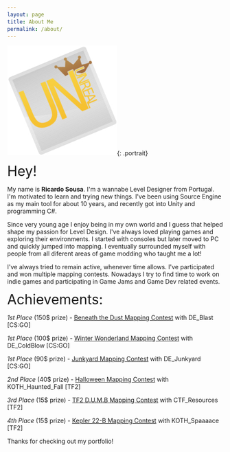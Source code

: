 ```yaml
---
layout: page
title: About Me
permalink: /about/
---
```


[![A picture of me](/images/avatar2.jpg)](/images/avatar2.jpg){: .portrait}


<font size="6">Hey!</font> <p>My name is <b>Ricardo Sousa</b>. I'm a wannabe Level Designer from Portugal. I'm motivated to learn and trying new things. I've been using Source Engine as my main tool for about 10 years, and recently got into Unity and programming C#.</p>

<p>Since very young age I enjoy being in my own world and I guess that helped shape my passion for Level Design. I've always loved playing games and exploring their environments. I started with consoles but later moved to PC and quickly jumped into mapping. I eventually surrounded myself with people from all diferent areas of game modding who taught me a lot!</p>

<p>I've always tried to remain active, whenever time allows. I've participated and won multiple mapping contests. Nowadays I try to find time to work on indie games and participating in Game Jams and Game Dev related events.</p>


<font size="6">Achievements:</font>

_1st Place_ (150$ prize) - <a href="http://gamebanana.com/contests/winners/69">Beneath the Dust Mapping Contest</a> with DE_Blast [CS:GO]

_1st Place_ (100$ prize) - <a href="http://gamebanana.com/contests/winners/31">Winter Wonderland Mapping Contest</a> with DE_ColdBlow [CS:GO]

_1st Place_ (90$ prize) - <a href="http://gamebanana.com/contests/winners/23">Junkyard Mapping Contest</a> with DE_Junkyard [CS:GO]

_2nd Place_ (40$ prize) - <a href="http://gamebanana.com/contests/winners/8">Halloween Mapping Contest</a> with KOTH_Haunted_Fall [TF2]

_3rd Place_ (15$ prize) - <a href="http://gamebanana.com/contests/winners/4">TF2 D.U.M.B Mapping Contest</a> with CTF_Resources [TF2]

_4th Place_ (15$ prize) - <a href="http://gamebanana.com/contests/winners/16">Kepler 22-B Mapping Contest</a> with KOTH_Spaaaace [TF2]


Thanks for checking out my portfolio!

